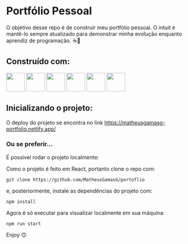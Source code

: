 # Portfólio Pessoal

O objetivo desse repo é de construir meu portfólio pessoal. O intuit é mantê-lo sempre atualizado para demonstrar minha evolução enquanto aprendiz de programação. ☕📙

## Construído com:

<div>
    <img height="50rem" src="https://cdn.jsdelivr.net/gh/devicons/devicon/icons/react/react-original.svg" />
    <img height="50rem" src="https://cdn.jsdelivr.net/gh/devicons/devicon/icons/html5/html5-original.svg" />
    <img height="50rem" src="https://cdn.jsdelivr.net/gh/devicons/devicon/icons/css3/css3-original.svg" />
    <img height="50rem" src="https://cdn.jsdelivr.net/gh/devicons/devicon/icons/javascript/javascript-plain.svg" />
    <img height="50rem" src="https://cdn.jsdelivr.net/gh/devicons/devicon/icons/git/git-original.svg" />
    <img height="50rem" src="https://cdn.jsdelivr.net/gh/devicons/devicon/icons/github/github-original-wordmark.svg" />
</div>

## Inicializando o projeto:

O deploy do projeto se encontra no link https://matheusgamasg-portfolio.netlify.app/

### Ou se preferir...

É possível rodar o projeto localmente:

Como o projeto é feito em React, portanto clone o repo com:

```
git clone https://github.com/MatheusGamasG/portoflio
```

e, posteriormente, instale as dependências do projeto com:

```
npm install
```

Agora é só executar para visualizar localmente em sua máquina:

```
npm run start
```

Enjoy 🙃
